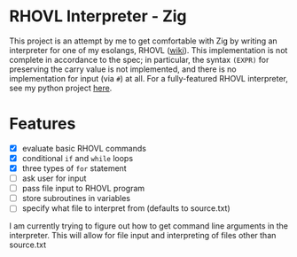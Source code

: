 # RHOVL Interpreter - Zig

This project is an attempt by me to get comfortable with Zig by writing an interpreter
for one of my esolangs, RHOVL ([wiki](https://esolangs.org/wiki/RHOVL)). This implementation is not complete
in accordance to the spec; in particular, the syntax `(EXPR)` for preserving the carry value
is not implemented, and there is no implementation for input (via `#`) at all.
For a fully-featured RHOVL interpreter, see my python project [here](https://github.com/Andrew-LLL1210/rhovl-interpreter).

# Features

- [x] evaluate basic RHOVL commands
- [x] conditional `if` and `while` loops
- [x] three types of `for` statement
- [ ] ask user for input
- [ ] pass file input to RHOVL program
- [ ] store subroutines in variables
- [ ] specify what file to interpret from (defaults to source.txt)

I am currently trying to figure out how to get command line arguments in the interpreter.
This will allow for file input and interpreting of files other than source.txt

